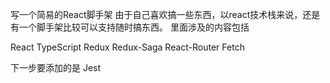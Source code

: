 <!--
 * @功能描述: 
 * @作者: 高云蛟
 * @Date: 2019-08-27 18:20:06
 -->
写一个简易的React脚手架
由于自己喜欢搞一些东西，以react技术栈来说，还是有一个脚手架比较可以支持随时搞东西。
里面涉及的内容包括

React
TypeScript
Redux
Redux-Saga
React-Router
Fetch

下一步要添加的是
Jest
